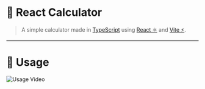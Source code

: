 # 🧮 React Calculator

> A simple calculator made in [TypeScript](https://www.typescriptlang.org) using [React ⚛️](https://en.reactjs.org) and [Vite ⚡](https://vitejs.dev).

---

# 📼 Usage

![Usage Video](https://cdn.discordapp.com/attachments/1034215278281768960/1034215389325955082/2022-10-24-23-16-00_Trim.gif)
